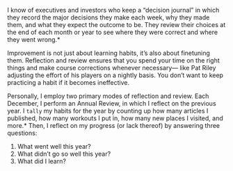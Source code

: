 I know of executives and investors who keep a “decision journal” in
which they record the major decisions they make each week, why they
made them, and what they expect the outcome to be. They review their
choices at the end of each month or year to see where they were
correct and where they went wrong.*

Improvement is not just about learning habits, it’s also about finetuning
them. Reflection and review ensures that you spend your time
on the right things and make course corrections whenever necessary—
like Pat Riley adjusting the effort of his players on a nightly basis. You
don’t want to keep practicing a habit if it becomes ineffective.

Personally, I employ two primary modes of reflection and review.
Each December, I perform an Annual Review, in which I reflect on the
previous year. I `tally` my habits for the year by counting up how many
articles I published, how many workouts I put in, how many new
places I visited, and more.* Then, I reflect on my progress (or lack
thereof) by answering three questions:

1. What went well this year?
2. What didn’t go so well this year?
3. What did I learn?